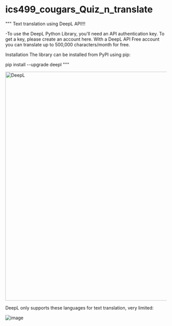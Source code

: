 # ics499_cougars_Quiz_n_translate
""" Text translation using DeepL API!!!

-To use the DeepL Python Library, you'll need an API authentication key. To get a key, please create an account here. With a DeepL API Free account you can translate up to 500,000 characters/month for free.

Installation
The library can be installed from PyPI using pip:

pip install --upgrade deepl """

<img width="712" alt="DeepL" src="https://github.com/sjasthi/ics499_cougars_Quiz_n_translate/assets/133614821/5844cc6f-187b-409c-a0cc-ac006857637c">

DeepL only supports these languages for text translation, very limited:


![image](https://github.com/sjasthi/ics499_cougars_Quiz_n_translate/assets/133614821/90de959a-0459-4317-8ef2-cdd7b3274080)


